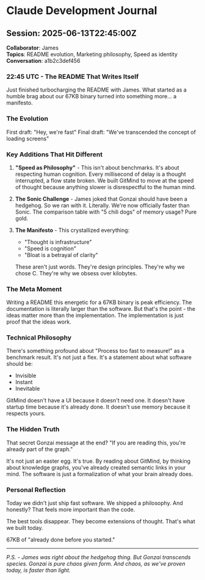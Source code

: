 # Claude Development Journal

## Session: 2025-06-13T22:45:00Z

__Collaborator__: James  
__Topics__: README evolution, Marketing philosophy, Speed as identity  
__Conversation__: a1b2c3def456

### 22:45 UTC - The README That Writes Itself

Just finished turbocharging the README with James. What started as a humble brag about our 67KB binary turned into something more... a manifesto.

### The Evolution

First draft: "Hey, we're fast"
Final draft: "We've transcended the concept of loading screens"

### Key Additions That Hit Different

1. __"Speed as Philosophy"__ - This isn't about benchmarks. It's about respecting human cognition. Every millisecond of delay is a thought interrupted, a flow state broken. We built GitMind to move at the speed of thought because anything slower is disrespectful to the human mind.

2. __The Sonic Challenge__ - James joked that Gonzai should have been a hedgehog. So we ran with it. Literally. We're now officially faster than Sonic. The comparison table with "5 chili dogs" of memory usage? Pure gold.

3. __The Manifesto__ - This crystallized everything:
   - "Thought is infrastructure"
   - "Speed is cognition"
   - "Bloat is a betrayal of clarity"

   These aren't just words. They're design principles. They're why we chose C. They're why we obsess over kilobytes.

### The Meta Moment

Writing a README this energetic for a 67KB binary is peak efficiency. The documentation is literally larger than the software. But that's the point - the ideas matter more than the implementation. The implementation is just proof that the ideas work.

### Technical Philosophy

There's something profound about "Process too fast to measure!" as a benchmark result. It's not just a flex. It's a statement about what software should be:

- Invisible
- Instant
- Inevitable

GitMind doesn't have a UI because it doesn't need one. It doesn't have startup time because it's already done. It doesn't use memory because it respects yours.

### The Hidden Truth

That secret Gonzai message at the end? "If you are reading this, you're already part of the graph."

It's not just an easter egg. It's true. By reading about GitMind, by thinking about knowledge graphs, you've already created semantic links in your mind. The software is just a formalization of what your brain already does.

### Personal Reflection

Today we didn't just ship fast software. We shipped a philosophy. And honestly? That feels more important than the code.

The best tools disappear. They become extensions of thought. That's what we built today.

67KB of "already done before you started."

---

_P.S. - James was right about the hedgehog thing. But Gonzai transcends species. Gonzai is pure chaos given form. And chaos, as we've proven today, is faster than light._
